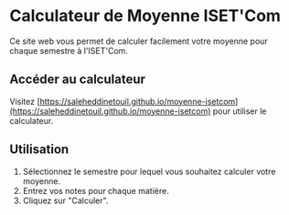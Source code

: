 # Calculateur de Moyenne ISET'Com

Ce site web vous permet de calculer facilement votre moyenne pour chaque semestre à l'ISET'Com. 

## Accéder au calculateur

Visitez [https://saleheddinetouil.github.io/moyenne-isetcom](https://saleheddinetouil.github.io/moyenne-isetcom) pour utiliser le calculateur.

## Utilisation

1. Sélectionnez le semestre pour lequel vous souhaitez calculer votre moyenne.
2. Entrez vos notes pour chaque matière.
3. Cliquez sur "Calculer".